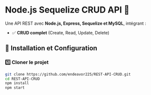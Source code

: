 # Node.js Sequelize CRUD API 🚀

Une API REST avec **Node.js, Express, Sequelize et MySQL**, intégrant :

- ✅ **CRUD complet** (Create, Read, Update, Delete)

## 📌 Installation et Configuration

### 1️⃣ Cloner le projet

```bash
git clone https://github.com/endeavor225/REST-API-CRUD.git
cd REST-API-CRUD
npm install
npm start
```
